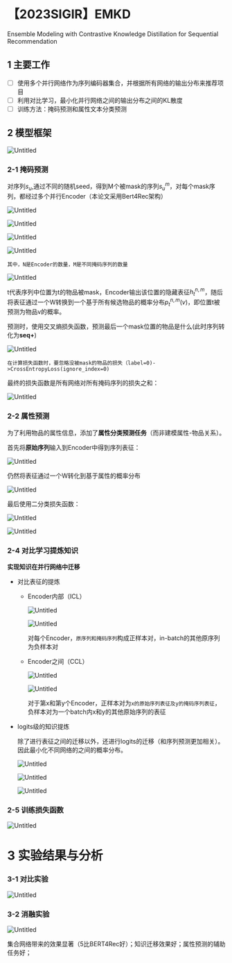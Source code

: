 # 【2023SIGIR】EMKD

Ensemble Modeling with Contrastive Knowledge Distillation for Sequential Recommendation

## 1 主要工作

- [ ]  使用多个并行网络作为序列编码器集合，并根据所有网络的输出分布来推荐项目
- [ ]  利用对比学习，最小化并行网络之间的输出分布之间的KL散度
- [ ]  训练方法：掩码预测和属性文本分类预测

## 2 模型框架

![Untitled](%E3%80%902023SIGIR%E3%80%91EMKD%200fbcccfed9a64f4586c25ab6d94ad601/Untitled.png)

### 2-1  掩码预测

对序列$s_{u}$,通过不同的随机seed，得到M个被mask的序列$s_{u}^{m}$，对每个mask序列，都经过多个并行Encoder（本论文采用Bert4Rec架构）

![Untitled](%E3%80%902023SIGIR%E3%80%91EMKD%200fbcccfed9a64f4586c25ab6d94ad601/Untitled%201.png)

![Untitled](%E3%80%902023SIGIR%E3%80%91EMKD%200fbcccfed9a64f4586c25ab6d94ad601/Untitled%202.png)

![Untitled](%E3%80%902023SIGIR%E3%80%91EMKD%200fbcccfed9a64f4586c25ab6d94ad601/Untitled%203.png)

![Untitled](%E3%80%902023SIGIR%E3%80%91EMKD%200fbcccfed9a64f4586c25ab6d94ad601/Untitled%204.png)

`其中，N是Encoder的数量，M是不同掩码序列的数量`

![Untitled](%E3%80%902023SIGIR%E3%80%91EMKD%200fbcccfed9a64f4586c25ab6d94ad601/Untitled%205.png)

t代表序列中位置为t的物品被mask，Encoder输出该位置的隐藏表征$h_{t}^{n,m}$，随后将表征通过一个W转换到一个基于所有候选物品的概率分布$p_{t}^{n,m} (v)$，即位置t被预测为物品v的概率。

预测时，使用交叉熵损失函数，预测最后一个mask位置的物品是什么(此时序列转化为**seq+<mask>**)

![Untitled](%E3%80%902023SIGIR%E3%80%91EMKD%200fbcccfed9a64f4586c25ab6d94ad601/Untitled%206.png)

`在计算损失函数时，要忽略没被mask的物品的损失（label=0)->CrossEntropyLoss(ignore_index=0)`

最终的损失函数是所有网络对所有掩码序列的损失之和：

![Untitled](%E3%80%902023SIGIR%E3%80%91EMKD%200fbcccfed9a64f4586c25ab6d94ad601/Untitled%207.png)

### 2-2 属性预测

为了利用物品的属性信息，添加了**属性分类预测任务**（而非建模属性-物品关系）。

首先将**原始序列**输入到Encoder中得到序列表征：

![Untitled](%E3%80%902023SIGIR%E3%80%91EMKD%200fbcccfed9a64f4586c25ab6d94ad601/Untitled%208.png)

仍然将表征通过一个W转化到基于属性的概率分布

![Untitled](%E3%80%902023SIGIR%E3%80%91EMKD%200fbcccfed9a64f4586c25ab6d94ad601/Untitled%209.png)

最后使用二分类损失函数：

![Untitled](%E3%80%902023SIGIR%E3%80%91EMKD%200fbcccfed9a64f4586c25ab6d94ad601/Untitled%2010.png)

![Untitled](%E3%80%902023SIGIR%E3%80%91EMKD%200fbcccfed9a64f4586c25ab6d94ad601/Untitled%2011.png)

### 2-4 对比学习提炼知识

**实现知识在并行网络中迁移**

- 对比表征的提炼
    - Encoder内部（ICL）
        
        ![Untitled](%E3%80%902023SIGIR%E3%80%91EMKD%200fbcccfed9a64f4586c25ab6d94ad601/Untitled%2012.png)
        
        ![Untitled](%E3%80%902023SIGIR%E3%80%91EMKD%200fbcccfed9a64f4586c25ab6d94ad601/Untitled%2013.png)
        
        对每个Encoder，`原序列和掩码序列`构成正样本对，in-batch的其他原序列为负样本对
        
    - Encoder之间（CCL）
        
        ![Untitled](%E3%80%902023SIGIR%E3%80%91EMKD%200fbcccfed9a64f4586c25ab6d94ad601/Untitled%2014.png)
        
        ![Untitled](%E3%80%902023SIGIR%E3%80%91EMKD%200fbcccfed9a64f4586c25ab6d94ad601/Untitled%2015.png)
        
        对于第x和第y个Encoder，正样本对为`x的原始序列表征及y的掩码序列表征`，负样本对为一个batch内x和y的其他原始序列的表征
        
- logits级的知识提炼
    
    除了进行表征之间的迁移以外，还进行logits的迁移（和序列预测更加相关）。因此最小化不同网络的之间的概率分布。
    
    ![Untitled](%E3%80%902023SIGIR%E3%80%91EMKD%200fbcccfed9a64f4586c25ab6d94ad601/Untitled%2016.png)
    
    ![Untitled](%E3%80%902023SIGIR%E3%80%91EMKD%200fbcccfed9a64f4586c25ab6d94ad601/Untitled%2017.png)
    
    ![Untitled](%E3%80%902023SIGIR%E3%80%91EMKD%200fbcccfed9a64f4586c25ab6d94ad601/Untitled%2018.png)
    

### 2-5 训练损失函数

![Untitled](%E3%80%902023SIGIR%E3%80%91EMKD%200fbcccfed9a64f4586c25ab6d94ad601/Untitled%2019.png)

# 3 实验结果与分析

### 3-1 对比实验

![Untitled](%E3%80%902023SIGIR%E3%80%91EMKD%200fbcccfed9a64f4586c25ab6d94ad601/Untitled%2020.png)

### 3-2 消融实验

![Untitled](%E3%80%902023SIGIR%E3%80%91EMKD%200fbcccfed9a64f4586c25ab6d94ad601/Untitled%2021.png)

集合网络带来的效果显著（5比BERT4Rec好）；知识迁移效果好；属性预测的辅助任务好；